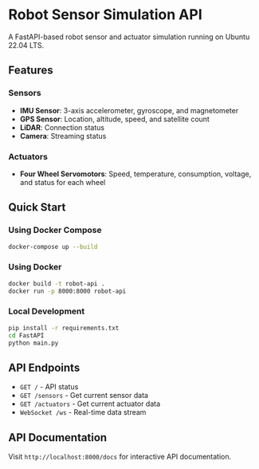 # Robot Sensor Simulation API

A FastAPI-based robot sensor and actuator simulation running on Ubuntu 22.04 LTS.

## Features

### Sensors
- **IMU Sensor**: 3-axis accelerometer, gyroscope, and magnetometer
- **GPS Sensor**: Location, altitude, speed, and satellite count
- **LiDAR**: Connection status
- **Camera**: Streaming status

### Actuators
- **Four Wheel Servomotors**: Speed, temperature, consumption, voltage, and status for each wheel

## Quick Start

### Using Docker Compose
```bash
docker-compose up --build
```

### Using Docker
```bash
docker build -t robot-api .
docker run -p 8000:8000 robot-api
```

### Local Development
```bash
pip install -r requirements.txt
cd FastAPI
python main.py
```

## API Endpoints

- `GET /` - API status
- `GET /sensors` - Get current sensor data
- `GET /actuators` - Get current actuator data
- `WebSocket /ws` - Real-time data stream

## API Documentation
Visit `http://localhost:8000/docs` for interactive API documentation.
